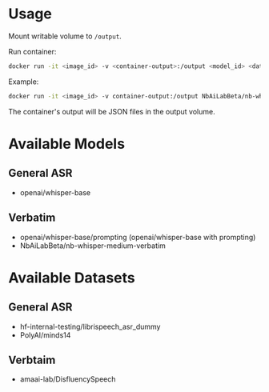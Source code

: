 # Usage
Mount writable volume to `/output`.

Run container:
```bash
docker run -it <image_id> -v <container-output>:/output <model_id> <dataset_id> <dataset_config_name> <dataset_split>
```

Example:
```bash
docker run -it <image_id> -v container-output:/output NbAiLabBeta/nb-whisper-medium-verbatim amaai-lab/DisfluencySpeech default train[:5]
```

The container's output will be JSON files in the output volume.

# Available Models
## General ASR
- openai/whisper-base
## Verbatim
- openai/whisper-base/prompting (openai/whisper-base with prompting)
- NbAiLabBeta/nb-whisper-medium-verbatim

# Available Datasets
## General ASR
- hf-internal-testing/librispeech_asr_dummy
- PolyAI/minds14
## Verbtaim
- amaai-lab/DisfluencySpeech
